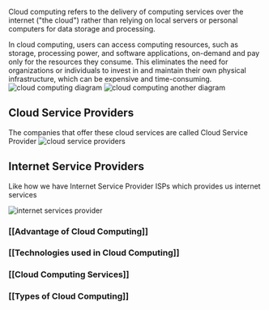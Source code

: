 Cloud computing refers to the delivery of computing services over the internet ("the cloud") rather than relying on local servers or personal computers for data storage and processing. 

In cloud computing, users can access computing resources, such as storage, processing power, and software applications, on-demand and pay only for the resources they consume. This eliminates the need for organizations or individuals to invest in and maintain their own physical infrastructure, which can be expensive and time-consuming.
![cloud computing diagram](https://upload.wikimedia.org/wikipedia/commons/b/b5/Cloud_computing.svg)
![cloud computing another diagram](https://www.sap.com/dam/application/shared/graphics/what-is-cloud-computing.svg)




## Cloud Service Providers
The companies that offer these cloud services are called Cloud Service Provider
![cloud service providers](https://f4n3x6c5.stackpathcdn.com/article/top-10-cloud-service-providers/Images/Top%20cloud%20providers.jpg)



## Internet Service Providers
Like how we have Internet Service Provider ISPs which provides us internet services

![internet services provider](https://www.vssmonitoring.com/wp-content/uploads/2021/06/Internet-Service-Companies-1024x464.png)



### [[Advantage of Cloud Computing]]
### [[Technologies used in Cloud Computing]]
### [[Cloud Computing Services]]
### [[Types of Cloud Computing]]



